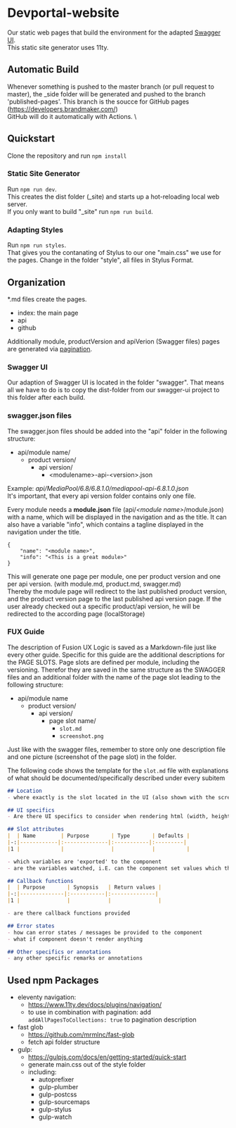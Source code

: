 # Devportal-website

Our static web pages that build the environment for the adapted [Swagger UI](https://github.com/brandmaker/swagger-ui). \
This static site generator uses 11ty. 

## Automatic Build
Whenever something is pushed to the master branch (or pull request to master), the _side folder will be generated and pushed to the branch 'published-pages'. This branch is the soucce for GitHub pages (https://developers.brandmaker.com/) \
GitHub will do it automatically with Actions. \


## Quickstart
Clone the repository and run `npm install`

### Static Site Generator
Run `npm run dev`. \
This creates the dist folder (_site) and starts up a hot-reloading local web server. \
If you only want to build "_site" run `npm run build`.

### Adapting Styles
Run `npm run styles`. \
That gives you the contanating of Stylus to our one "main.css" we use for the pages. Change in the folder "style", all files in Stylus Format.

## Organization
*.md files create the pages. 
- index: the main page
- api
- github

Additionally module, productVersion and apiVerion (Swagger files) pages are generated via [pagination](https://www.11ty.dev/docs/pagination/).

### Swagger UI
Our adaption of Swagger UI is located in the folder "swagger". That means all we have to do is to copy the dist-folder from our swagger-ui project to this folder after each build.

### swagger.json files
The swagger.json files should be added into the "api" folder in the following structure: 
- api/module name/
    - product version/
        - api version/
            - \<modulename>-api-\<version>.json

Example: _api/MediaPool/6.8/6.8.1.0/mediapool-api-6.8.1.0.json_ \
It's important, that every api version folder contains only one file.

Every module needs a **module.json** file (api/_\<module name>_/module.json) with a name, which will be displayed in the navigation and as the title. It can also have a variable "info", which contains a tagline displayed in the navigation under the title.
```
{
    "name": "<module name>",
    "info": "<This is a great module>"
}
```

This will generate one page per module, one per product version and one per api version. (with module.md, product.md, swagger.md) \
Thereby the module page will redirect to the last published product version, and the product version page to the last published api version page. If the user already checked out a specific product/api version, he will be redirected to the according page (localStorage)

### FUX Guide
The description of Fusion UX Logic is saved as a Markdown-file just like every other guide. Specific for this guide are the additional descriptions for the PAGE SLOTS. Page slots are defined per module, including the versioning. Therefor they are saved in the same structure as the SWAGGER files and an additional folder with the name of the page slot leading to the following structure:
- api/module name
  - product version/
    - api version/
      - page slot name/
        - `slot.md`
        - `screenshot.png`

Just like with the swagger files, remember to store only one description file and one picture (screenshot of the page slot) in the folder.

The following code shows the template for the `slot.md` file with explanations of what should be documented/specifically described under every subitem
``` md
## Location
- where exactly is the slot located in the UI (also shown with the screenshot)

## UI specifics
- Are there UI specifics to consider when rendering html (width, heights, fonts, colors, events, resize, …)

## Slot attributes
|  | Name        | Purpose       | Type       | Defaults |
|-:|------------|:--------------|:-----------|:---------|
|1 |             |               |            |          |

- which variables are 'exported' to the component
- are the variables watched, i.E. can the component set values which then will be picked up by the caller again?

## Callback functions
|  | Purpose       | Synopsis   | Return values |
|-:|--------------|:-----------|:--------------|
|1 |               |            |               |

- are there callback functions provided

## Error states
- how can error states / messages be provided to the component
- what if component doesn't render anything

## Other specifics or annotations
- any other specific remarks or annotations

```

## Used npm Packages
- eleventy navigation: 
    - https://www.11ty.dev/docs/plugins/navigation/
    - to use in combination with pagination: add `addAllPagesToCollections: true` to pagination description
- fast glob 
    - https://github.com/mrmlnc/fast-glob
    - fetch api folder structure
- gulp:
    - https://gulpjs.com/docs/en/getting-started/quick-start
    - generate main.css out of the style folder
    - including:
        - autoprefixer
        - gulp-plumber
        - gulp-postcss
        - gulp-sourcemaps
        - gulp-stylus
        - gulp-watch

